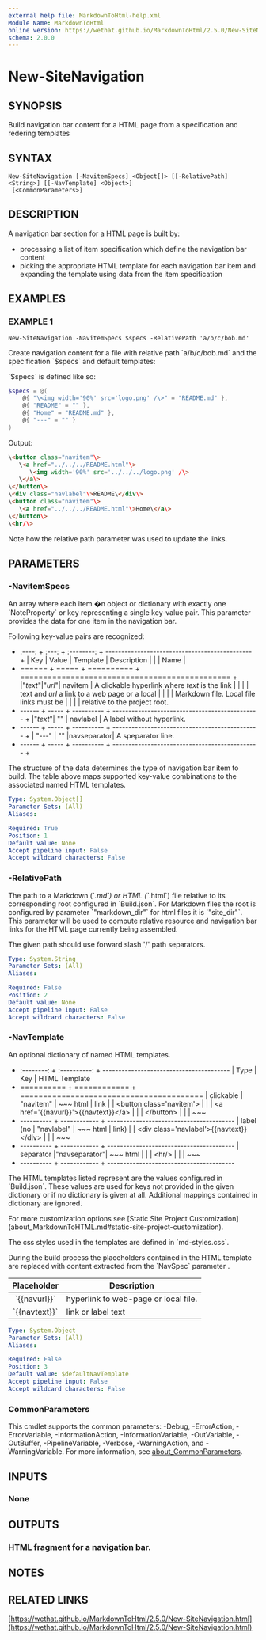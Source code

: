 ```yaml
---
external help file: MarkdownToHtml-help.xml
Module Name: MarkdownToHtml
online version: https://wethat.github.io/MarkdownToHtml/2.5.0/New-SiteNavigation.html
schema: 2.0.0
---
```


# New-SiteNavigation

## SYNOPSIS
Build navigation bar content for a HTML page from a specification and
redering templates

## SYNTAX

```
New-SiteNavigation [-NavitemSpecs] <Object[]> [[-RelativePath] <String>] [[-NavTemplate] <Object>]
 [<CommonParameters>]
```

## DESCRIPTION
A navigation bar section for a HTML page is built by:
* processing a list of item specification which define the navigation bar
  content
* picking the appropriate HTML template for each navigation bar item
  and expanding the template using data from the item specification

## EXAMPLES

### EXAMPLE 1
```
New-SiteNavigation -NavitemSpecs $specs -RelativePath 'a/b/c/bob.md'
```

Create navigation content for a file with relative path \`a/b/c/bob.md\` and
the specification \`$specs\` and default templates:

\`$specs\` is defined like so:

~~~PowerShell
$specs = @(
    @{ "\<img width='90%' src='logo.png' /\>" = "README.md" },
    @{ "README" = "" },
    @{ "Home" = "README.md" },
    @{ "---" = "" }
)
~~~

Output:

~~~ html
\<button class="navitem"\>
   \<a href="../../../README.html"\>
      \<img width='90%' src='../../../logo.png' /\>
   \</a\>
\</button\>
\<div class="navlabel"\>README\</div\>
\<button class="navitem"\>
   \<a href="../../../README.html"\>Home\</a\>
\</button\>
\<hr/\>
~~~

Note how the relative path parameter was used to update the links.

## PARAMETERS

### -NavitemSpecs
An array where each item �n object or dictionary with exactly one \`NoteProperty\`
or key representing a single key-value pair.
This parameter provides the data
for one item in the navigation bar.

Following key-value pairs are recognized:

+ :----: + :---: + :--------: + ---------------------------------------------- +
| Key    | Value | Template   | Description
|        |       | Name       |
+ ====== + ===== + ========== + ============================================== +
|"_text_"|"_url_"| navitem    | A clickable hyperlink where _text_ is the link
|        |       |            | text and _url_ a link to a web page or a local
|        |       |            | Markdown file.
Local file links must be
|        |       |            | relative to the project root.
+ ------ + ----- + ---------- + ---------------------------------------------- +
|"_text_"| ""    | navlabel   | A label without hyperlink.
+ ------ + ----- + ---------- + ---------------------------------------------- +
| "---"  | ""    |navseparator| A speparator line.
+ ------ + ----- + ---------- + ---------------------------------------------- +

The structure of the data determines the type of navigation bar item to build.
The table above maps supported key-value combinations to the associated named
HTML templates.

```yaml
Type: System.Object[]
Parameter Sets: (All)
Aliases:

Required: True
Position: 1
Default value: None
Accept pipeline input: False
Accept wildcard characters: False
```

### -RelativePath
The path to a Markdown (\`*.md\`) or HTML (\`*.html\`) file relative to its
corresponding root configured in \`Build.json\`.
For Markdown files the
root is configured by parameter \`"markdown_dir"\` for html files it is
\`"site_dir"\`.
This parameter will be used to compute relative resource
and navigation bar links for the HTML page currently
being assembled.

The given path should use forward slash '/' path separators.

```yaml
Type: System.String
Parameter Sets: (All)
Aliases:

Required: False
Position: 2
Default value: None
Accept pipeline input: False
Accept wildcard characters: False
```

### -NavTemplate
An optional dictionary of named HTML templates.

+ :--------: + :----------: + ----------------------------------------
| Type       | Key          | HTML Template
+ ========== + ============ + ========================================
| clickable  | "navitem"    | ~~~ html
| link       |              | \<button class='navitem'\>
|            |              |     \<a href='{{navurl}}'\>{{navtext}}\</a\>
|            |              | \</button\>
|            |              | ~~~
+ ---------- + ------------ + ----------------------------------------
| label (no  | "navlabel"   | ~~~ html
| link)      |              | \<div class='navlabel'\>{{navtext}}\</div\>
|            |              | ~~~
+ ---------- + ------------ + ----------------------------------------
| separator  |"navseparator"| ~~~ html
|            |              | \<hr/\>
|            |              | ~~~
+ ---------- + ------------ + ----------------------------------------

The HTML templates listed represent are the values configured in \`Build.json\`.
These values are used for keys not provided in the given dictionary or if no
dictionary is given at all. 
Additional mappings contained in dictionary are
ignored.

For more customization options see
\[Static Site Project Customization\](about_MarkdownToHTML.md#static-site-project-customization).

The css styles used in the templates are defined in \`md-styles.css\`.

During the build process the placeholders contained in the HTML template
are replaced with content extracted from the \`NavSpec\` parameter .

| Placeholder   | Description
| :-----------: | -----------
| \`{{navurl}}\`  | hyperlink to web-page or local file.
| \`{{navtext}}\` | link or label text

```yaml
Type: System.Object
Parameter Sets: (All)
Aliases:

Required: False
Position: 3
Default value: $defaultNavTemplate
Accept pipeline input: False
Accept wildcard characters: False
```

### CommonParameters
This cmdlet supports the common parameters: -Debug, -ErrorAction, -ErrorVariable, -InformationAction, -InformationVariable, -OutVariable, -OutBuffer, -PipelineVariable, -Verbose, -WarningAction, and -WarningVariable. For more information, see [about_CommonParameters](http://go.microsoft.com/fwlink/?LinkID=113216).

## INPUTS

### None
## OUTPUTS

### HTML fragment for a navigation bar.
## NOTES

## RELATED LINKS

[https://wethat.github.io/MarkdownToHtml/2.5.0/New-SiteNavigation.html](https://wethat.github.io/MarkdownToHtml/2.5.0/New-SiteNavigation.html)

